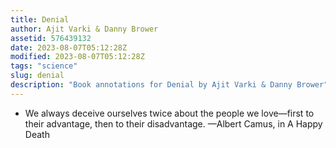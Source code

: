 ```yaml
---
title: Denial
author: Ajit Varki & Danny Brower
assetid: 576439132
date: 2023-08-07T05:12:28Z
modified: 2023-08-07T05:12:28Z
tags: "science"
slug: denial
description: "Book annotations for Denial by Ajit Varki & Danny Brower"
---
```


*  We always deceive ourselves twice about the people we love—first to their advantage, then to their disadvantage.
               —Albert Camus, in A Happy Death

